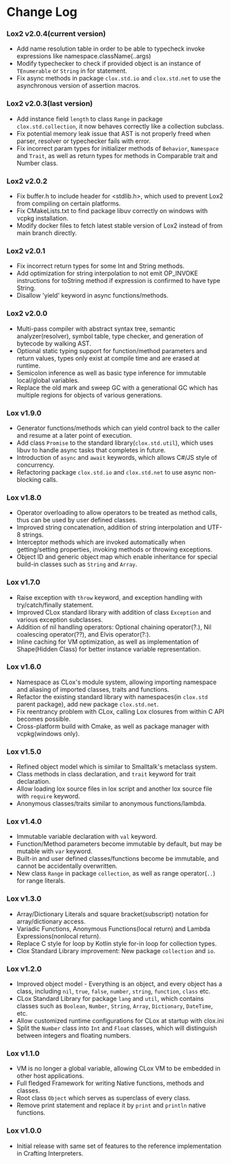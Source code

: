 # Change Log

### Lox2 v2.0.4(current version)
- Add name resolution table in order to be able to typecheck invoke expressions like namespace.className(..args)
- Modify typechecker to check if provided object is an instance of `TEnumerable` or `String` in for statement.
- Fix async methods in package `clox.std.io` and `clox.std.net` to use the asynchronous version of assertion macros.

### Lox2 v2.0.3(last version)
- Add instance field `length` to class `Range` in package `clox.std.collection`, it now behaves correctly like a collection subclass.
- Fix potential memory leak issue that AST is not properly freed when parser, resolver or typechecker fails with error.
- Fix incorrect param types for initializer methods of `Behavior`, `Namespace` and `Trait`, as well as return types for methods in Comparable trait and Number class.

### Lox2 v2.0.2
- Fix buffer.h to include header for <stdlib.h>, which used to prevent Lox2 from compiling on certain platforms.
- Fix CMakeLists.txt to find package libuv correctly on windows with vcpkg installation. 
- Modify docker files to fetch latest stable version of Lox2 instead of from main branch directly.

### Lox2 v2.0.1
- Fix incorrect return types for some Int and String methods.
- Add optimization for string interpolation to not emit OP_INVOKE instructions for toString method if expression is confirmed to have type String.
- Disallow 'yield' keyword in async functions/methods. 

### Lox2 v2.0.0
- Multi-pass compiler with abstract syntax tree, semantic analyzer(resolver), symbol table, type checker, and generation of bytecode by walking AST. 
- Optional static typing support for function/method parameters and return values, types only exist at compile time and are erased at runtime. 
- Semicolon inference as well as basic type inference for immutable local/global variables. 
- Replace the old mark and sweep GC with a generational GC which has multiple regions for objects of various generations.  

### Lox v1.9.0
- Generator functions/methods which can yield control back to the caller and resume at a later point of execution.
- Add class `Promise` to the standard library(`clox.std.util`), which uses libuv to handle async tasks that completes in future. 
- Introduction of `async` and `await` keywords, which allows C#/JS style of concurrency.
- Refactoring package `clox.std.io` and `clox.std.net` to use async non-blocking calls.

### Lox v1.8.0
- Operator overloading to allow operators to be treated as method calls, thus can be used by user defined classes.
- Improved string concatenation, addition of string interpolation and UTF-8 strings.
- Interceptor methods which are invoked automatically when getting/setting properties, invoking methods or throwing exceptions.
- Object ID and generic object map which enable inheritance for special build-in classes such as `String` and `Array`.

### Lox v1.7.0
- Raise exception with `throw` keyword, and exception handling with try/catch/finally statement.
- Improved CLox standard library with addition of class `Exception` and various exception subclasses.
- Addition of nil handling operators: Optional chaining operator(?.), Nil coalescing operator(??), and Elvis operator(?:). 
- Inline caching for VM optimization, as well as implementation of Shape(Hidden Class) for better instance variable representation.

### Lox v1.6.0
- Namespace as CLox's module system, allowing importing namespace and aliasing of imported classes, traits and functions.
- Refactor the existing standard library with namespaces(in `clox.std` parent package), add new package `clox.std.net`.
- Fix reentrancy problem with CLox, calling Lox closures from within C API becomes possible.
- Cross-platform build with Cmake, as well as package manager with vcpkg(windows only).

### Lox v1.5.0
- Refined object model which is similar to Smalltalk's metaclass system.
- Class methods in class declaration, and `trait` keyword for trait declaration.
- Allow loading lox source files in lox script and another lox source file with `require` keyword. 
- Anonymous classes/traits similar to anonymous functions/lambda.

### Lox v1.4.0
- Immutable variable declaration with `val` keyword.
- Function/Method parameters become immutable by default, but may be mutable with `var` keyword.
- Built-in and user defined classes/functions become be immutable, and cannot be accidentally overwritten. 
- New class `Range` in package `collection`, as well as range operator(`..`) for range literals. 

### Lox v1.3.0
- Array/Dictionary Literals and square bracket(subscript) notation for array/dictionary access.
- Variadic Functions, Anonymous Functions(local return) and Lambda Expressions(nonlocal return).
- Replace C style for loop by Kotlin style for-in loop for collection types.
- Clox Standard Library improvement: New package `collection` and `io`.

### Lox v1.2.0
- Improved object model - Everything is an object, and every object has a class, including `nil`, `true`, `false`, `number`, `string`, `function`, `class` etc.
- CLox Standard Library for package `lang` and `util`, which contains classes such as `Boolean`, `Number`, `String`, `Array`, `Dictionary`, `DateTime`, etc.
- Allow customized runtime configurations for CLox at startup with clox.ini
- Split the `Number` class into `Int` and `Float` classes, which will distinguish between integers and floating numbers.

### Lox v1.1.0
- VM is no longer a global variable, allowing CLox VM to be embedded in other host applications.
- Full fledged Framework for writing Native functions, methods and classes.
- Root class `Object` which serves as superclass of every class.
- Remove print statement and replace it by `print` and `println` native functions.

### Lox v1.0.0
- Initial release with same set of features to the reference implementation in Crafting Interpreters.